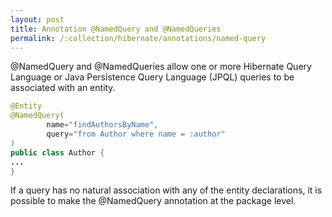 ```yaml
---
layout: post
title: Annotation @NamedQuery and @NamedQueries
permalink: /:collection/hibernate/annotations/named-query
---
```


@NamedQuery and @NamedQueries allow one or more Hibernate Query Language or Java Persistence Query Language (JPQL) queries to be associated with an entity.

```java
@Entity
@NamedQuery(
        name="findAuthorsByName",
        query="from Author where name = :author"
)
public class Author {
...
}
```

If a query has no natural association with any of the entity declarations, it is possible to make the @NamedQuery annotation at the package level.
